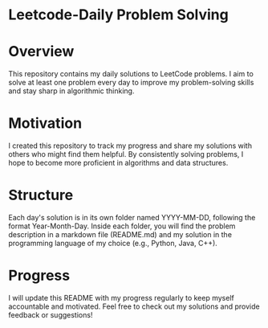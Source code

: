 # Leetcode-Daily Problem Solving

# Overview
This repository contains my daily solutions to LeetCode problems. I aim to solve at least one problem every day to improve my problem-solving skills and stay sharp in algorithmic thinking.

# Motivation
I created this repository to track my progress and share my solutions with others who might find them helpful. By consistently solving problems, I hope to become more proficient in algorithms and data structures.

# Structure
Each day's solution is in its own folder named YYYY-MM-DD, following the format Year-Month-Day.
Inside each folder, you will find the problem description in a markdown file (README.md) and my solution in the programming language of my choice (e.g., Python, Java, C++).

# Progress
I will update this README with my progress regularly to keep myself accountable and motivated. Feel free to check out my solutions and provide feedback or suggestions!

